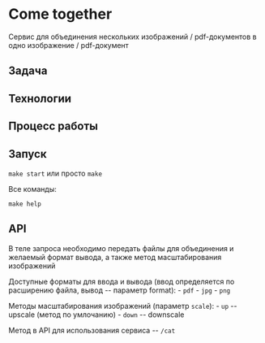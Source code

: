 # Come together

Сервис для объединения нескольких изображений / pdf-документов в одно изображение / pdf-документ

## Задача

## Технологии

## Процесс работы

## Запуск

`make start` или просто `make`

Все команды:

`make help`

## API

В теле запроса необходимо передать файлы для объединения и желаемый формат вывода, а также метод масштабирования изображений

Доступные форматы для ввода и вывода (ввод определяется по расширению файла, вывод -- параметр format):
    - `pdf`
    - `jpg`
    - `png`

Методы масштабирования изображений (параметр `scale`):
    - `up` -- upscale (метод по умлочанию)
    - `down` -- downscale

Метод в API для использования сервиса -- `/cat`
